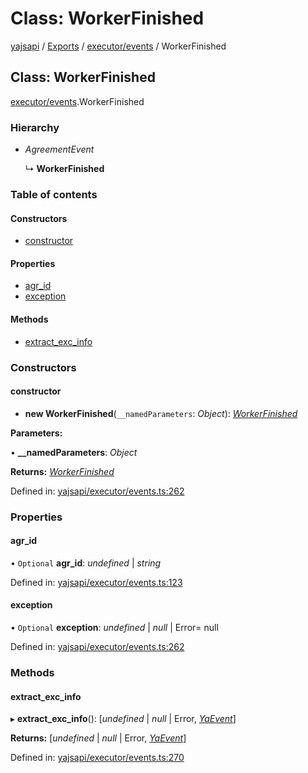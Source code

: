 # Class: WorkerFinished

[yajsapi](../yajsapi.md) / [Exports](../modules/) / [executor/events](../modules/executor_events.md) / WorkerFinished

## Class: WorkerFinished

[executor/events](../modules/executor_events.md).WorkerFinished

### Hierarchy

* _AgreementEvent_

  ↳ **WorkerFinished**

### Table of contents

#### Constructors

* [constructor](executor_events.workerfinished.md#constructor)

#### Properties

* [agr\_id](executor_events.workerfinished.md#agr_id)
* [exception](executor_events.workerfinished.md#exception)

#### Methods

* [extract\_exc\_info](executor_events.workerfinished.md#extract_exc_info)

### Constructors

#### constructor

+ **new WorkerFinished**\(`__namedParameters`: _Object_\): [_WorkerFinished_](executor_events.workerfinished.md)

**Parameters:**

• **\_\_namedParameters**: _Object_

**Returns:** [_WorkerFinished_](executor_events.workerfinished.md)

Defined in: [yajsapi/executor/events.ts:262](https://github.com/golemfactory/yajsapi/blob/289a25a/yajsapi/executor/events.ts#L262)

### Properties

#### agr\_id

• `Optional` **agr\_id**: _undefined_ \| _string_

Defined in: [yajsapi/executor/events.ts:123](https://github.com/golemfactory/yajsapi/blob/289a25a/yajsapi/executor/events.ts#L123)

#### exception

• `Optional` **exception**: _undefined_ \| _null_ \| Error= null

Defined in: [yajsapi/executor/events.ts:262](https://github.com/golemfactory/yajsapi/blob/289a25a/yajsapi/executor/events.ts#L262)

### Methods

#### extract\_exc\_info

▸ **extract\_exc\_info**\(\): \[_undefined_ \| _null_ \| Error, [_YaEvent_](executor_events.yaevent.md)\]

**Returns:** \[_undefined_ \| _null_ \| Error, [_YaEvent_](executor_events.yaevent.md)\]

Defined in: [yajsapi/executor/events.ts:270](https://github.com/golemfactory/yajsapi/blob/289a25a/yajsapi/executor/events.ts#L270)

